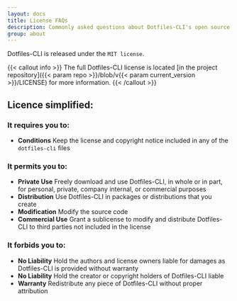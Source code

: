```yaml
---
layout: docs
title: License FAQs
description: Commonly asked questions about Dotfiles-CLI's open source license.
group: about
---
```


Dotfiles-CLI is released under the `MIT license`.

{{< callout info >}}
The full Dotfiles-CLI license is located [in the project repository]({{< param repo >}}/blob/v{{< param current_version >}}/LICENSE) for more information.
{{< /callout >}}

## Licence simplified:

### It requires you to:

- <strong class="d-sm-inline-block p-1 me-2 mb-001 mb-lg-1 rounded-3 masthead-note">Conditions</strong> Keep the license and copyright notice included in any of the `dotfiles-cli` files

### It permits you to:

 - <strong class="d-sm-inline-block p-1 me-2 mb-1 mb-lg-0 rounded-3 masthead-ok">Private Use</strong> Freely download and use Dotfiles-CLI, in whole or in part, for personal, private, company internal, or commercial purposes
 - <strong class="d-sm-inline-block p-1 me-2 mb-1 mb-lg-0 rounded-3 masthead-ok">Distribution</strong> Use Dotfiles-CLI in packages or distributions that you create
 - <strong class="d-sm-inline-block p-1 me-2 mb-1 mb-lg-0 rounded-3 masthead-ok">Modification</strong> Modify the source code
 - <strong class="d-sm-inline-block p-1 me-2 mb-1 mb-lg-0 rounded-3 masthead-ok">Commercial Use</strong> Grant a sublicense to modify and distribute Dotfiles-CLI to third parties not included in the license

### It forbids you to:

 - <strong class="d-sm-inline-block p-1 me-2 mb-1 mb-lg-0 rounded-3 masthead-warning">No Liability</strong> Hold the authors and license owners liable for damages as Dotfiles-CLI is provided without warranty
 - <strong class="d-sm-inline-block p-1 me-2 mb-1 mb-lg-0 rounded-3 masthead-warning">No Liability</strong> Hold the creator or copyright holders of Dotfiles-CLI liable
 - <strong class="d-sm-inline-block p-1 me-2 mb-1 mb-lg-0 rounded-3 masthead-warning">Warranty</strong> Redistribute any piece of Dotfiles-CLI without proper attribution

